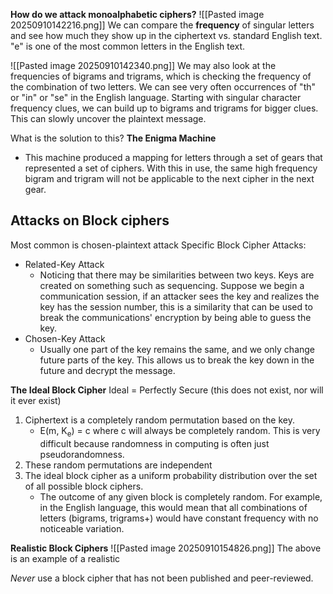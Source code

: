 **How do we attack monoalphabetic ciphers?**
![[Pasted image 20250910142216.png]]
We can compare the **frequency** of singular letters and see how much they show up in the ciphertext vs. standard English text. "e" is one of the most common letters in the English text. 

![[Pasted image 20250910142340.png]]
We may also look at the frequencies of bigrams and trigrams, which is checking the frequency of the combination of two letters. 
We can see very often occurrences of "th" or "in" or "se" in the English language. 
Starting with singular character frequency clues, we can build up to bigrams and trigrams for bigger clues. This can slowly uncover the plaintext message. 

What is the solution to this? **The Enigma Machine**
- This machine produced a mapping for letters through a set of gears that represented a set of ciphers. With this in use, the same high frequency bigram and trigram will not be applicable to the next cipher in the next gear. 

## Attacks on Block ciphers
Most common is chosen-plaintext attack
Specific Block Cipher Attacks:
- Related-Key Attack 
	- Noticing that there may be similarities between two keys. Keys are created on something such as sequencing. Suppose we begin a communication session, if an attacker sees the key and realizes the key has the session number, this is a similarity that can be used to break the communications' encryption by being able to guess the key.
- Chosen-Key Attack
	- Usually one part of the key remains the same, and we only change future parts of the key. This allows us to break the key down in the future and decrypt the message. 

**The Ideal Block Cipher**
Ideal = Perfectly Secure (this does not exist, nor will it ever exist)
1. Ciphertext is a completely random permutation based on the key. 
	- E(m, K<sub>e</sub>) = c where c will always be completely random. This is very difficult because randomness in computing is often just pseudorandomness. 
2. These random permutations are independent 
3. The ideal block cipher as a uniform probability distribution over the set of all possible block ciphers.
	- The outcome of any given block is completely random. For example, in the English language, this would mean that all combinations of letters (bigrams, trigrams+) would have constant frequency with no noticeable variation. 

**Realistic Block Ciphers**
![[Pasted image 20250910154826.png]]
The above is an example of a realistic 

*Never* use a block cipher that has not been published and peer-reviewed. 